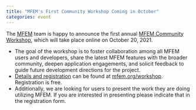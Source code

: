 ```yaml
---
title: "MFEM's First Community Workshop Coming in October"
categories: event
---
```


The [MFEM](https://mfem.org) team is happy to announce the first annual [MFEM Community Workshop](https://mfem.org/workshop/), which will take place online on October 20, 2021.

* The goal of the workshop is to foster collaboration among all MFEM users and developers, share the latest MFEM features with the broader community, deepen application engagements, and solicit feedback to guide future development directions for the project.
* [Details and registration](https://docs.google.com/forms/d/e/1FAIpQLSdVnFGMlkOtfHYNrm0oEBNLKI7Skba5WTBloZiZqh4MRfD73w/viewform) can be found at [mfem.org/workshop](https://mfem.org/workshop/). Registration is free.
* Additionally, we are looking for users to present the work they are doing utilizing MFEM. If you are interested in presenting please indicate that in the registration form.
